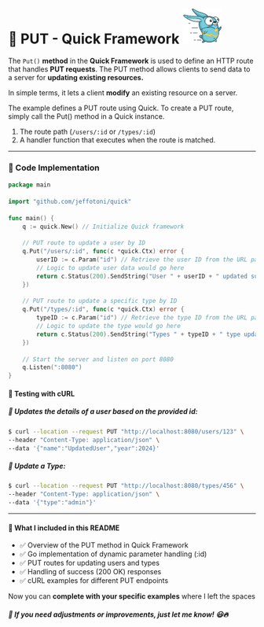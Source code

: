 # 📌 PUT - Quick Framework ![Quick Logo](/quick.png)

The `Put()` **method** in the **Quick Framework** is used to define an HTTP route that handles **PUT requests**. The PUT method allows clients to send data to a server for **updating existing resources.**

In simple terms, it lets a client **modify** an existing resource on a server.

The example defines a PUT route using Quick. To create a PUT route, simply call the Put() method in a Quick instance.

1. The route path (`/users/:id` or `/types/:id`)
2. A handler function that executes when the route is matched.

---
### 📜 Code Implementation

```go
package main

import "github.com/jeffotoni/quick"

func main() {
	q := quick.New() // Initialize Quick framework

	// PUT route to update a user by ID
	q.Put("/users/:id", func(c *quick.Ctx) error {
		userID := c.Param("id") // Retrieve the user ID from the URL parameter
		// Logic to update user data would go here
		return c.Status(200).SendString("User " + userID + " updated successfully!")
	})

	// PUT route to update a specific type by ID
	q.Put("/types/:id", func(c *quick.Ctx) error {
		typeID := c.Param("id") // Retrieve the type ID from the URL parameter
		// Logic to update the type would go here
		return c.Status(200).SendString("Types " + typeID + " type updated successfully!")
	})

	// Start the server and listen on port 8080
	q.Listen(":8080")
}

```

#### 📌 Testing with cURL

##### 🔹 Updates the details of a user based on the provided id:

```bash
$ curl --location --request PUT "http://localhost:8080/users/123" \
--header "Content-Type: application/json" \
--data '{"name":"UpdatedUser","year":2024}'
```

##### 🔹 Update a Type:

```bash
$ curl --location --request PUT "http://localhost:8080/types/456" \
--header "Content-Type: application/json" \
--data '{"type":"admin"}'
```


---

#### 📌 What I included in this README
- ✅ Overview of the PUT method in Quick Framework
- ✅ Go implementation of dynamic parameter handling (:id)
- ✅ PUT routes for updating users and types
- ✅ Handling of success (200 OK) responses
- ✅ cURL examples for different PUT endpoints


Now you can **complete with your specific examples** where I left the spaces

##### 🚀 **If you need adjustments or improvements, just let me know!** 😃🔥